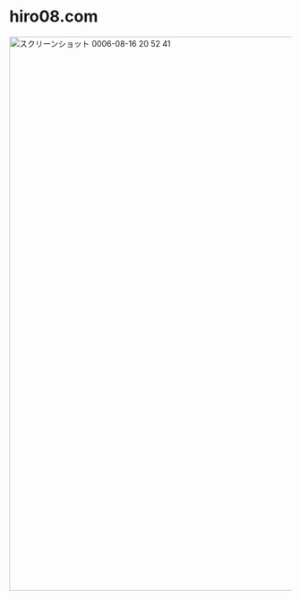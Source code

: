 # hiro08.com

<img width="987" alt="スクリーンショット 0006-08-16 20 52 41" src="https://github.com/user-attachments/assets/8886bd2a-c069-4c2f-bb8a-a77de32e32de">